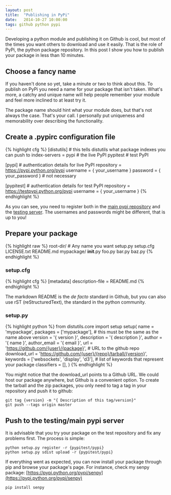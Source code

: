 ```yaml
---
layout: post
title:  "Publishing in PyPi"
date:   2014-10-27 10:00:00
tags: github python pypi
---
```


Developing a python module and publishing it on Github is cool, but most of the times you want others to download and use it easily.
That is the role of PyPi, the python package repository.
In this post I show you how to  publish your package in less than 10 minutes.

## Choose a fancy name

If you haven't done so yet, take a minute or two to think about this.
To publish on PyPi you need a name for your package that isn't taken.
What's more, a catchy and unique name will help people remember your module and feel more inclined to at least try it.

The package name should hint what your module does, but that's not always the case.
That's your call.
I personally put uniqueness and memorability over describing the functionality.

## Create a .pypirc configuration file
{% highlight cfg %}
[distutils] # this tells distutils what package indexes you can push to
index-servers =
    pypi # the live PyPI
    pypitest # test PyPI

[pypi] # authentication details for live PyPI
repository = https://pypi.python.org/pypi
username = { your_username }
password = { your_password } # not necessary

[pypitest] # authentication details for test PyPI
repository = https://testpypi.python.org/pypi
username = { your_username }
{% endhighlight %}

As you can see, you need to register both in the [main pypi repository](https://pypi.python.org/pypi?%3Aaction=register_form) and the [testing server](https://testpypi.python.org/pypi?%3Aaction=register_form).
The usernames and passwords might be different, that is up to you!

## Prepare your package

{% highlight raw %}
root-dir/    # Any name you want
    setup.py
    setup.cfg
    LICENSE.txt
    README.md
    mypackage/
        __init__.py
        foo.py
        bar.py
        baz.py
{% endhighlight %}

### setup.cfg

{% highlight cfg %}
[metadata]
description-file = README.md
{% endhighlight %}

The markdown README is the _de facto_ standard in Github, but you can also use rST (reStructuredText), the standard in the python community.

### setup.py
 
{% highlight python %}
from distutils.core import setup
setup(
        name = 'mypackage',
        packages = ['mypackage'], # this must be the same as the name above
        version = '{ version }',
        description = '{ description }',
        author = '{ name }',
        author_email = '{ email }',
        url = 'https://github.com/{user}/{package}', # URL to the github repo
        download_url = 'https://github.com/{user}/{repo}/tarball/{version}',
        keywords = ['websockets', 'display', 'd3'], # list of keywords that represent your package
        classifiers = [],
     )
{% endhighlight %}

You might notice that the download_url points to a Github URL.
We could host our package anywhere, but Github is a convenient option.
To create the tarball and the zip packages, you only need to tag a tag in your repository and push it to github:

```
git tag {version} -m "{ Description of this tag/version}"
git push --tags origin master
```

## Push to the testing/main pypi server

It is advisable that you try your package on the test repository and fix any problems first.
The process is simple:
```
python setup.py register -r {pypitest/pypi}
python setup.py sdist upload -r {pypitest/pypi}
```

If everything went as expected, you can now install your package through pip and browse your package's page.
For instance, check my senpy package: [https://pypi.python.org/pypi/senpy](https://pypi.python.org/pypi/senpy)
```
pip install senpy
```
